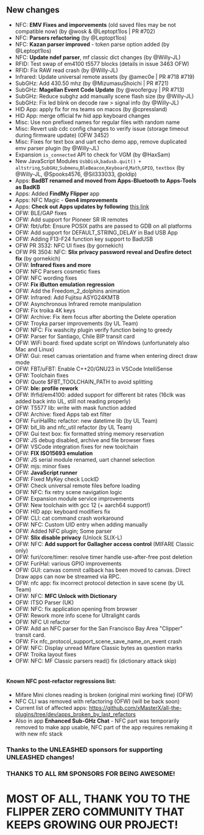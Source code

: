 ## New changes
* NFC: **EMV Fixes and imporvements** (old saved files may be not compatible now) (by @wosk & @Leptopt1los | PR #702)
* NFC: **Parsers refactoring** (by @Leptopt1los)
* NFC: **Kazan parser improved** - token parse option added (by @Leptopt1los)
* NFC: **Update ndef parser**, mf classic dict changes (by @Willy-JL)
* RFID: Test swap of em4100 t5577 blocks (details in issue 3463 OFW)
* RFID: Fix RAW read crash (by @Willy-JL)
* Infrared: Update universal remote assets (by @amec0e | PR #718 #719)
* SubGHz: Add 430.50 mhz (by @MizumasuShoichi | PR #721)
* SubGHz: **Magellan Event Code Update** (by @wooferguy | PR #713)
* SubGHz: Reduce subghz add manually scene flash size (by @Willy-JL)
* SubGHz: Fix led blink on decode raw > signal info (by @Willy-JL)
* HID App: apply fix for ms teams on macos (by @cpressland)
* HID App: merge official fw hid app keyboard changes
* Misc: Use non prefixed names for regular files with random name
* Misc: Revert usb cdc config changes to verify issue (storage timeout during firmware update) (OFW 3452)
* Misc: Fixes for text box and uart echo demo app, remove duplicated emv parser plugin (by @Willy-JL)
* Expansion `is_connected` API to check for VGM (by @HaxSam)
* New JavaScript Modules `UsbDisk`,`badusb.quit() + altstring`,`SubGHz`,`Submenu`,`BleBeacon`,`Keyboard`,`Math`,`GPIO`, `textbox` (by @Willy-JL, @Spooks4576, @Sil333033, @oldip)
* Apps: **BadBT renamed and moved from Apps-Bluetooth to Apps-Tools as BadKB**
* Apps: Added **FindMy Flipper** app
* Apps: NFC Magic - **Gen4 improvements**
* Apps: **Check out Apps updates by following** [this link](https://github.com/xMasterX/all-the-plugins/commits/dev)
* OFW: BLE/GAP fixes
* OFW: Add support for Pioneer SR IR remotes 
* OFW: fbt/ufbt: Ensure POSIX paths are passed to GDB on all platforms
* OFW: Add support for DEFAULT_STRING_DELAY in Bad USB App
* OFW: Adding F13-F24 function key support to BadUSB
* OFW PR 3532: NFC UI fixes (by gornekich)
* OFW PR 3504: NFC: **Slix privacy password reveal and Desfire detect fix** (by gornekich)
* OFW: **Infrared fixes and more**
* OFW: NFC Parsers cosmetic fixes
* OFW: NFC wording fixes
* OFW: **Fix iButton emulation regression**
* OFW: Add the Freedom_2_dolphins animation
* OFW: Infrared: Add Fujitsu ASYG24KMTB
* OFW: Asynchronous Infrared remote manipulation
* OFW: Fix troika 4K keys
* OFW: Archive: Fix item focus after aborting the Delete operation
* OFW: Troyka parser improvements (by UL Team)
* OFW: NFC: Fix washcity plugin verify function being to greedy
* OFW: Parser for Santiago, Chile BIP transit card
* OFW: WiFi board: fixed update script on Windows (unfortunately also Mac and Linux)
* OFW: Gui: reset canvas orientation and frame when entering direct draw mode
* OFW: FBT/uFBT: Enable C++20/GNU23 in VSCode IntelliSense
* OFW: Toolchain fixes
* OFW: Quote $FBT_TOOLCHAIN_PATH to avoid splitting
* OFW: **ble: profile rework**
* OFW: lfrfid/em4100: added support for different bit rates (16clk was added back into UL, still not reading properly)
* OFW: T5577 lib: write with mask function added
* OFW: Archive: fixed Apps tab ext filter
* OFW: FuriHalRtc refactor: new datetime lib (by UL Team)
* OFW: bit_lib and nfc_util refactor (by UL Team)
* OFW: Gui text box: fix formatted string memory reservation
* OFW: JS debug disabled, archive and file browser fixes
* OFW: VSCode integration fixes for new toolchain
* OFW: **FIX ISO15693 emulation**
* OFW: JS serial module renamed, uart channel selection
* OFW: mjs: minor fixes
* OFW: **JavaScript runner**
* OFW: Fixed MyKey check LockID
* OFW: Check universal remote files before loading
* OFW: NFC: fix retry scene navigation logic 
* OFW: Expansion module service improvements
* OFW: New toolchain with gcc 12 (+ aarch64 support!)
* OFW: HID app: keyboard modifiers fix
* OFW: CLI: cat command crash workaround
* OFW: NFC: Custom UID entry when adding manually
* OFW: Added NFC plugin; Some parser
* OFW: **Slix disable privacy** (Unlock SLIX-L)
* OFW: NFC: **Add support for Gallagher access control** (MIFARE Classic only)
* OFW: furi/core/timer: resolve timer handle use-after-free post deletion
* OFW: FuriHal: various GPIO improvements
* OFW: GUI: canvas commit callback has been moved to canvas. Direct Draw apps can now be streamed via RPC.
* OFW: nfc app: fix incorrect protocol detection in save scene (by UL Team)
* OFW: NFC: **MFC Unlock with Dictionary**
* OFW: ITSO Parser (UK)
* OFW: NFC: fix application opening from browser
* OFW: Rework more info scene for Ultralight cards
* OFW: NFC UI refactor 
* OFW: Add an NFC parser for the San Francisco Bay Area "Clipper" transit card.
* OFW: Fix nfc_protocol_support_scene_save_name_on_event crash
* OFW: NFC: Display unread Mifare Classic bytes as question marks 
* OFW: Troika layout fixes
* OFW: NFC: MF Classic parsers read() fix (dictionary attack skip)
<br><br>
#### Known NFC post-refactor regressions list: 
- Mifare Mini clones reading is broken (original mini working fine) (OFW)
- NFC CLI was removed with refactoring (OFW) (will be back soon)
- Current list of affected apps: https://github.com/xMasterX/all-the-plugins/tree/dev/apps_broken_by_last_refactors
- Also in app **Enhanced Sub-GHz Chat** - NFC part was temporarily removed to make app usable, NFC part of the app requires remaking it with new nfc stack

### Thanks to the UNLEASHED sponsors for supporting UNLEASHED changes!

### THANKS TO ALL RM SPONSORS FOR BEING AWESOME!

# MOST OF ALL, THANK YOU TO THE FLIPPER ZERO COMMUNITY THAT KEEPS GROWING OUR PROJECT!
